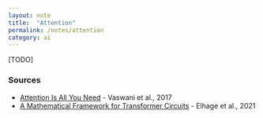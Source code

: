 ```yaml
---
layout: note
title:  "Attention"
permalink: /notes/attention
category: ai
---
```


[TODO]

### Sources

- [Attention Is All You Need](https://arxiv.org/abs/1706.03762) - Vaswani et al., 2017
- [A Mathematical Framework for Transformer Circuits](https://transformer-circuits.pub/2021/framework/index.html) - Elhage et al., 2021

